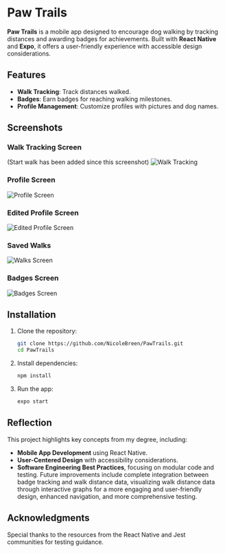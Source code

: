 # Paw Trails

**Paw Trails** is a mobile app designed to encourage dog walking by tracking distances and awarding badges for achievements. Built with **React Native** and **Expo**, it offers a user-friendly experience with accessible design considerations.

## Features
- **Walk Tracking**: Track distances walked.
- **Badges**: Earn badges for reaching walking milestones.
- **Profile Management**: Customize profiles with pictures and dog names.

## Screenshots
### Walk Tracking Screen
(Start walk has been added since this screenshot)
![Walk Tracking](docs/walk-emulator.png)

### Profile Screen
![Profile Screen](docs/profile-screen.jpg)

### Edited Profile Screen
![Edited Profile Screen](docs/edited-profile-screen.jpg)

### Saved Walks
![Walks Screen](docs/saved-walks.jpg)

### Badges Screen
![Badges Screen](docs/badges-screen.jpg)

## Installation
1. Clone the repository:
   ```bash
   git clone https://github.com/NicoleBreen/PawTrails.git
   cd PawTrails
2. Install dependencies:
   ```bash
   npm install
3. Run the app:
   ```bash
   expo start

## Reflection
This project highlights key concepts from my degree, including:
- **Mobile App Development** using React Native.
- **User-Centered Design** with accessibility considerations.
- **Software Engineering Best Practices**, focusing on modular code and testing.
Future improvements include complete integration between badge tracking and walk distance data, visualizing walk distance data through interactive graphs for a more engaging and user-friendly design, enhanced navigation, and more comprehensive testing.

## Acknowledgments
Special thanks to the resources from the React Native and Jest communities for testing guidance.
